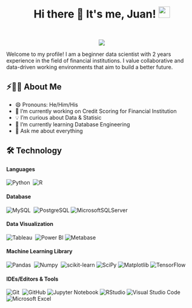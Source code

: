 <h1 align="center">
Hi there 👋 It's me, Juan!
<img src="https://media.giphy.com/media/hvRJCLFzcasrR4ia7z/giphy.gif" width="30"></h1>
<br/>

<p align="center">
  <a href="https://github.com/DenverCoder1/readme-typing-svg"><img src="https://readme-typing-svg.herokuapp.com?lines=Hello+World;DS%20|%20AI%20|%20ML%20Enthusiastic;Always%20learning%20new%20things&center=true&width=380&height=45"></a>
</p>

<p>Welcome to my profile! I am a beginner data scientist with 2 years experience in the field of financial institutions.  I value collaborative and data-driven working environments that aim to build a better future.</p>

## ⚡🙋‍♂️ About Me
- 😄 Pronouns: He/Him/His
- 🔭 I’m currently working on Credit Scoring for Financial Institution
- 💡 I’m curious about Data & Statisic
- 🌱 I’m currently learning Database Engineering
- 💬 Ask me about everything

## 🛠️ Technology

#### Languages
![Python](https://img.shields.io/badge/-Python-05122A?style=flat&logo=python)&nbsp;
![R](https://img.shields.io/badge/R-276DC3?style=flat&logo=r&logoColor=blue&color=0B2C4A)&nbsp;


#### Database
![MySQL](https://img.shields.io/badge/MySQL-00000F?style=flat&logo=mysql&logoColor=white)&nbsp;
![PostgreSQL](https://img.shields.io/badge/PostgreSQL-316192?style=flat&logo=postgresql&logoColor=green)
![MicrosoftSQLServer](https://img.shields.io/badge/Microsoft%20SQL%20Server-CC2927?style=flat&logo==microsoft%20sql%20server&logoColor=white)


#### Data Visualization 
![Tableau](https://img.shields.io/badge/Tableau-E97627?style=flat&logo=Tableau&logoColor=white)&nbsp;
![Power BI](https://img.shields.io/badge/PowerBI-F2C811?style=flat&logo=Power%20BI&logoColor=white)
![Metabase](https://img.shields.io/badge/Metabase-blue)


#### Machine Learning Library
![Pandas](https://img.shields.io/badge/Pandas-2C2D72?style=flat&logo=pandas&logoColor=white)&nbsp;
![Numpy](https://img.shields.io/badge/Numpy-777BB4?style=flat&logo=numpy&logoColor=white)&nbsp;
![scikit-learn](https://img.shields.io/badge/scikit--learn-%23F7931E.svg?style=flat&logo==scikit-learn&logoColor=white)
![SciPy](https://img.shields.io/badge/SciPy-%230C55A5.svg?style=flat&logo==scipy&logoColor=%white)
![Matplotlib](https://img.shields.io/badge/Matplotlib-%23ffffff.svg?style=flat&logo==Matplotlib&logoColor=black)
![TensorFlow](https://img.shields.io/badge/TensorFlow-%23FF6F00.svg?style=flat&logo==TensorFlow&logoColor=white)


#### IDEs/Editors & Tools
![Git](https://img.shields.io/badge/-Git-05122A?style=flat&logo=git)&nbsp;
![GitHub](https://img.shields.io/badge/github-%23121011.svg?style=flat&logo==github&logoColor=white)
![Jupyter Notebook](https://img.shields.io/badge/jupyter-%23FA0F00.svg?style=flat&logo=jupyter&logoColor=white)
![RStudio](https://img.shields.io/badge/RStudio-4285F4?style=flat&logo=rstudio&logoColor=white)
![Visual Studio Code](https://img.shields.io/badge/Visual%20Studio%20Code-0078d7.svg?style=flat&logo=visual-studio-code&logoColor=white)
![Microsoft Excel](https://img.shields.io/badge/Microsoft_Excel-217346?style=flat&logo=microsoft-excel&logoColor=white)
